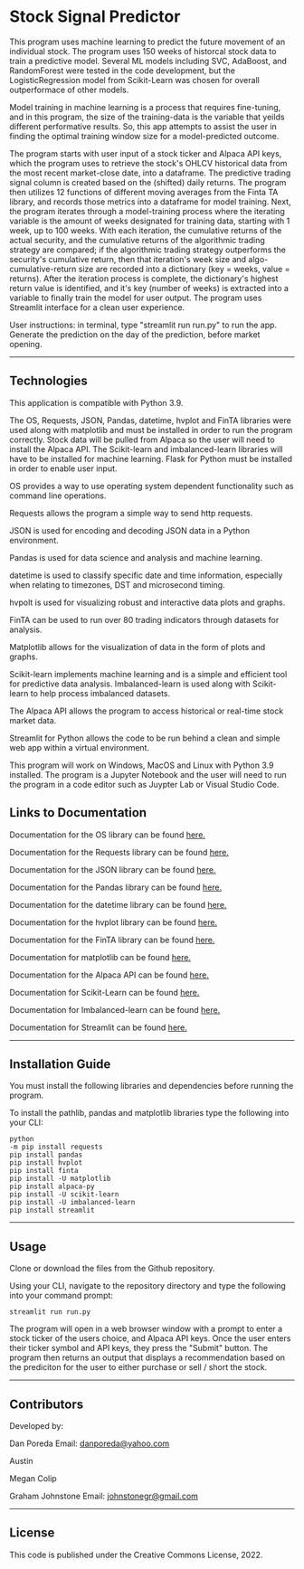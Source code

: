 # Stock Signal Predictor

This program uses machine learning to predict the future movement of an individual stock. The program uses 150 weeks of historcal stock data to train a predictive model.  Several ML models including SVC, AdaBoost, and RandomForest were tested in the code development, but the LogisticRegression model from Scikit-Learn was chosen for overall outperformace of other models. 

Model training in machine learning is a process that requires fine-tuning, and in this program, the size of the training-data is the variable that yeilds different performative results. So, this app attempts to assist the user in finding the optimal training window size for a model-predicted outcome. 

The program starts with user input of a stock ticker and Alpaca API keys, which the program uses to retrieve the stock's OHLCV historical data from the most recent market-close date, into a dataframe. The predictive trading signal column is created based on the (shifted) daily returns. The program then utilizes 12 functions of different moving averages from the Finta TA library, and records those metrics into a dataframe for model training. Next, the program iterates through a model-training process where the iterating variable is the amount of weeks designated for training data, starting with 1 week, up to 100 weeks. With each iteration, the cumulative returns of the actual security, and the cumulative returns of the algorithmic trading strategy are compared; if the algorithmic trading strategy outperforms the security's cumulative return, then that iteration's week size and algo-cumulative-return size are recorded into a dictionary (key = weeks, value = returns). After the iteration process is complete, the dictionary's highest return value is identified, and it's key (number of weeks) is extracted into a variable to finally train the model for user output.  The program uses Streamlit interface for a clean user experience.

User instructions: in terminal, type "streamlit run run.py" to run the app. Generate the prediction on the day of the prediction, before market opening. 

---

## Technologies

This application is compatible with Python 3.9.

The OS, Requests, JSON, Pandas, datetime, hvplot and FinTA libraries were used along with matplotlib and must be installed in order to run the program correctly. Stock data will be pulled from Alpaca so the user will need to install the Alpaca API. The Scikit-learn and imbalanced-learn libraries will have to be installed for machine learning. Flask for Python must be installed in order to enable user input.

OS provides a way to use operating system dependent functionality such as command line operations.

Requests allows the program a simple way to send http requests.

JSON is used for encoding and decoding JSON data in a Python environment.

Pandas is used for data science and analysis and machine learning.

datetime is used to classify specific date and time information, especially when relating to timezones, DST and microsecond timing.

hvpolt is used for visualizing robust and interactive data plots and graphs.

FinTA can be used to run over 80 trading indicators through datasets for analysis.

Matplotlib allows for the visualization of data in the form of plots and graphs.

Scikit-learn implements machine learning and is a simple and efficient tool for predictive data analysis. Imbalanced-learn is used along with Scikit-learn to help process imbalanced datasets.

The Alpaca API allows the program to access historical or real-time stock market data.

Streamlit for Python allows the code to be run behind a clean and simple web app within a virtual environment.

This program will work on Windows, MacOS and Linux with Python 3.9 installed. The program is a Jupyter Notebook and the user will need to run the program in a code editor such as Juypter Lab or Visual Studio Code.

## Links to Documentation

Documentation for the OS library can be found [here.](https://docs.python.org/3/library/os.html)

Documentation for the Requests library can be found [here.](https://requests.readthedocs.io/en/latest/)

Documentation for the JSON library can be found [here.](https://docs.python.org/3/library/json.html)

Documentation for the Pandas library can be found [here.](https://pandas.pydata.org/docs/)

Documentation for the datetime library can be found [here.](https://docs.python.org/3/library/datetime.html)

Documentation for the hvplot library can be found [here.](https://hvplot.holoviz.org/user_guide/index.html)

Documentation for the FinTA library can be found [here.](https://openbase.com/python/finta)

Documentation for matplotlib can be found [here.](https://matplotlib.org/stable/users/index)

Documentation for the Alpaca API can be found [here.](https://alpaca.markets/deprecated/docs/api-documentation/)

Documentation for Scikit-Learn can be found [here.](https://scikit-learn.org/stable/user_guide.html)

Documentation for Imbalanced-learn can be found [here.](https://imbalanced-learn.org/stable/user_guide.html)

Documentation for Streamlit can be found [here.](https://docs.streamlit.io/)

---

## Installation Guide

You must install the following libraries and dependencies before running the program.

To install the pathlib, pandas and matplotlib libraries type the following into your CLI:

```
python
-m pip install requests
pip install pandas
pip install hvplot
pip install finta
pip install -U matplotlib
pip install alpaca-py
pip install -U scikit-learn
pip install -U imbalanced-learn
pip install streamlit
```
---

## Usage

Clone or download the files from the Github repository.

Using your CLI, navigate to the repository directory and type the following into your command prompt:
```
streamlit run run.py
```

The program will open in a web browser window with a prompt to enter a stock ticker of the users choice, and Alpaca API keys.
Once the user enters their ticker symbol and API keys, they press the "Submit" button. The program then returns an output that displays a recommendation based on the prediciton for the user to either purchase or sell / short the stock.

---

## Contributors

Developed by:

Dan Poreda
Email: danporeda@yahoo.com

Austin

Megan Colip

Graham Johnstone
Email: johnstonegr@gmail.com

---

## License
This code is published under the Creative Commons License, 2022.

